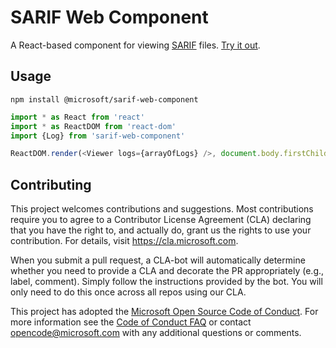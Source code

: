 
# SARIF Web Component

A React-based component for viewing [SARIF](http://sarifweb.azurewebsites.net/) files. [Try it out](https://sarifviewer.azurewebsites.net/).

## Usage

```
npm install @microsoft/sarif-web-component
```

```js
import * as React from 'react'
import * as ReactDOM from 'react-dom'
import {Log} from 'sarif-web-component'

ReactDOM.render(<Viewer logs={arrayOfLogs} />, document.body.firstChild)
```

## Contributing

This project welcomes contributions and suggestions.  Most contributions require you to agree to a
Contributor License Agreement (CLA) declaring that you have the right to, and actually do, grant us
the rights to use your contribution. For details, visit https://cla.microsoft.com.

When you submit a pull request, a CLA-bot will automatically determine whether you need to provide
a CLA and decorate the PR appropriately (e.g., label, comment). Simply follow the instructions
provided by the bot. You will only need to do this once across all repos using our CLA.

This project has adopted the [Microsoft Open Source Code of Conduct](https://opensource.microsoft.com/codeofconduct/).
For more information see the [Code of Conduct FAQ](https://opensource.microsoft.com/codeofconduct/faq/) or
contact [opencode@microsoft.com](mailto:opencode@microsoft.com) with any additional questions or comments.
